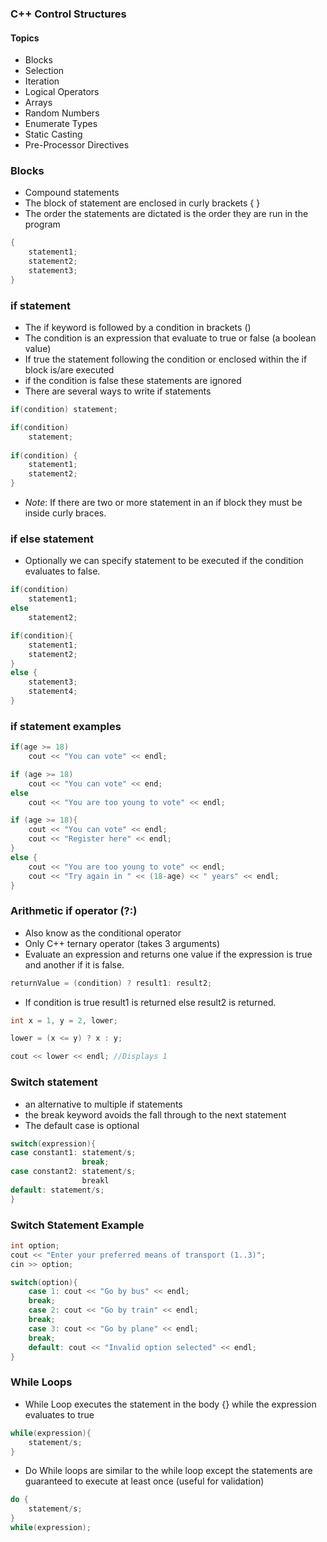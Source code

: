 
### C++ Control Structures 
#### Topics 
- Blocks
- Selection
- Iteration 
- Logical Operators 
- Arrays 
- Random Numbers 
- Enumerate Types 
- Static Casting 
- Pre-Processor Directives 

### Blocks 
- Compound statements 
- The block of statement are enclosed in curly brackets { }
- The order the statements are dictated is the order they are run in the program 
```c++
{
	statement1;
	statement2;
	statement3;
}
```

### if statement 
- The if keyword is followed by a condition in brackets ()
- The condition is an expression that evaluate to true or false (a boolean value)
- If true the statement following the condition or enclosed within the if block is/are executed 
- if the condition is false these statements are ignored 
- There are several ways to write if statements
```c++
if(condition) statement;

if(condition)
	statement;
	
if(condition) {
	statement1;
	statement2;
}
```
- *Note*: If there are two or more statement in an if block they must be inside curly braces. 

### if else statement 
- Optionally we  can specify statement to be executed if the condition evaluates to false. 
```c++
if(condition)
	statement1;
else
	statement2;

if(condition){
	statement1;
	statement2;
}
else {
	statement3;
	statement4;
}
```


### if statement examples 

```c++
if(age >= 18)
	cout << "You can vote" << endl;

if (age >= 18)
	cout << "You can vote" << end;
else
	cout << "You are too young to vote" << endl;

if (age >= 18){
	cout << "You can vote" << endl;
	cout << "Register here" << endl;
}
else {
	cout << "You are too young to vote" << endl;
	cout << "Try again in " << (18-age) << " years" << endl;
}
```

### Arithmetic if operator (?:)
- Also know as the conditional operator 
- Only C++ ternary operator (takes 3 arguments)
- Evaluate an expression and returns one value if the expression is true and another if it is false. 
```c++
returnValue = (condition) ? result1: result2;
```
- If condition is true result1 is returned else result2 is returned. 
```c++
int x = 1, y = 2, lower;

lower = (x <= y) ? x : y;

cout << lower << endl; //Displays 1
```


### Switch statement 
- an alternative to multiple if statements 
- the break keyword avoids the fall through to the next statement 
- The default case is optional 
```c++
switch(expression){
case constant1: statement/s;
				break;
case constant2: statement/s;
				breakl
default: statement/s;
}
```

### Switch Statement Example 
```c++
int option;
cout << "Enter your preferred means of transport (1..3)";
cin >> option;

switch(option){
	case 1: cout << "Go by bus" << endl;
	break;
	case 2: cout << "Go by train" << endl;
	break;
	case 3: cout << "Go by plane" << endl;
	break;
	default: cout << "Invalid option selected" << endl;
}
```

### While Loops 
- While Loop executes the statement in the body {} while the expression evaluates to true 
```c++
while(expression){
	statement/s;
}
```
- Do While loops are similar to the while loop except the statements are guaranteed to execute at least once (useful for validation)
```c++
do {
	statement/s;
}
while(expression);
```

